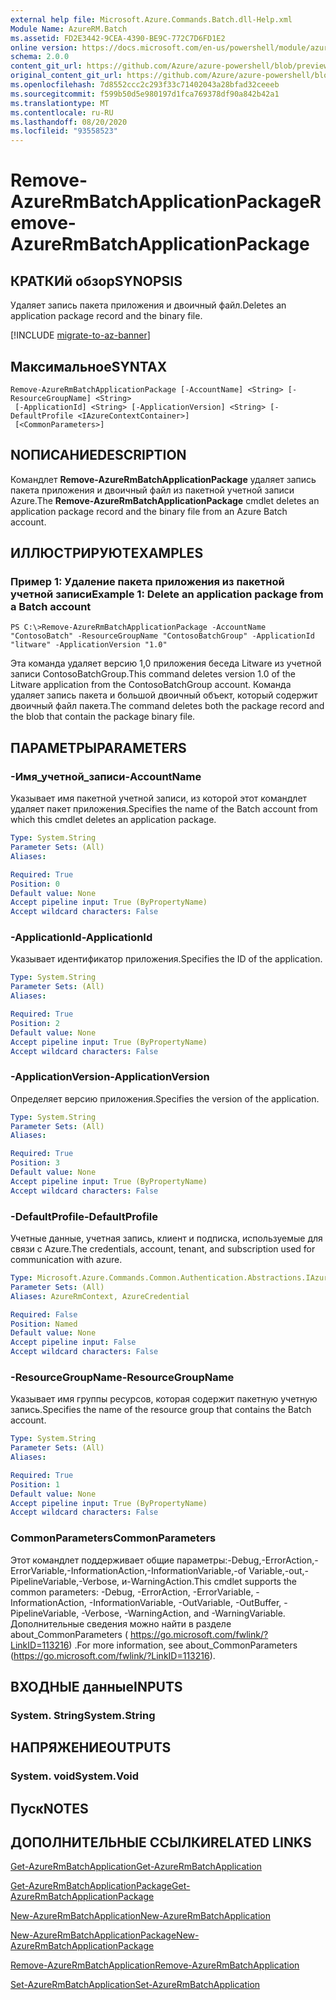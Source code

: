 ```yaml
---
external help file: Microsoft.Azure.Commands.Batch.dll-Help.xml
Module Name: AzureRM.Batch
ms.assetid: FD2E3442-9CEA-4390-BE9C-772C7D6FD1E2
online version: https://docs.microsoft.com/en-us/powershell/module/azurerm.batch/remove-azurermbatchapplicationpackage
schema: 2.0.0
content_git_url: https://github.com/Azure/azure-powershell/blob/preview/src/ResourceManager/AzureBatch/Commands.Batch/help/Remove-AzureRmBatchApplicationPackage.md
original_content_git_url: https://github.com/Azure/azure-powershell/blob/preview/src/ResourceManager/AzureBatch/Commands.Batch/help/Remove-AzureRmBatchApplicationPackage.md
ms.openlocfilehash: 7d8552ccc2c293f33c71402043a28bfad32ceeeb
ms.sourcegitcommit: f599b50d5e980197d1fca769378df90a842b42a1
ms.translationtype: MT
ms.contentlocale: ru-RU
ms.lasthandoff: 08/20/2020
ms.locfileid: "93558523"
---
```

# <span data-ttu-id="54b2e-101">Remove-AzureRmBatchApplicationPackage</span><span class="sxs-lookup"><span data-stu-id="54b2e-101">Remove-AzureRmBatchApplicationPackage</span></span>

## <span data-ttu-id="54b2e-102">КРАТКИй обзор</span><span class="sxs-lookup"><span data-stu-id="54b2e-102">SYNOPSIS</span></span>
<span data-ttu-id="54b2e-103">Удаляет запись пакета приложения и двоичный файл.</span><span class="sxs-lookup"><span data-stu-id="54b2e-103">Deletes an application package record and the binary file.</span></span>

[!INCLUDE [migrate-to-az-banner](../../includes/migrate-to-az-banner.md)]

## <span data-ttu-id="54b2e-104">Максимальное</span><span class="sxs-lookup"><span data-stu-id="54b2e-104">SYNTAX</span></span>

```
Remove-AzureRmBatchApplicationPackage [-AccountName] <String> [-ResourceGroupName] <String>
 [-ApplicationId] <String> [-ApplicationVersion] <String> [-DefaultProfile <IAzureContextContainer>]
 [<CommonParameters>]
```

## <span data-ttu-id="54b2e-105">NОПИСАНИЕ</span><span class="sxs-lookup"><span data-stu-id="54b2e-105">DESCRIPTION</span></span>
<span data-ttu-id="54b2e-106">Командлет **Remove-AzureRmBatchApplicationPackage** удаляет запись пакета приложения и двоичный файл из пакетной учетной записи Azure.</span><span class="sxs-lookup"><span data-stu-id="54b2e-106">The **Remove-AzureRmBatchApplicationPackage** cmdlet deletes an application package record and the binary file from an Azure Batch account.</span></span>

## <span data-ttu-id="54b2e-107">ИЛЛЮСТРИРУЮТ</span><span class="sxs-lookup"><span data-stu-id="54b2e-107">EXAMPLES</span></span>

### <span data-ttu-id="54b2e-108">Пример 1: Удаление пакета приложения из пакетной учетной записи</span><span class="sxs-lookup"><span data-stu-id="54b2e-108">Example 1: Delete an application package from a Batch account</span></span>
```
PS C:\>Remove-AzureRmBatchApplicationPackage -AccountName "ContosoBatch" -ResourceGroupName "ContosoBatchGroup" -ApplicationId "litware" -ApplicationVersion "1.0"
```

<span data-ttu-id="54b2e-109">Эта команда удаляет версию 1,0 приложения беседа Litware из учетной записи ContosoBatchGroup.</span><span class="sxs-lookup"><span data-stu-id="54b2e-109">This command deletes version 1.0 of the Litware application from the ContosoBatchGroup account.</span></span>
<span data-ttu-id="54b2e-110">Команда удаляет запись пакета и большой двоичный объект, который содержит двоичный файл пакета.</span><span class="sxs-lookup"><span data-stu-id="54b2e-110">The command deletes both the package record and the blob that contain the package binary file.</span></span>

## <span data-ttu-id="54b2e-111">ПАРАМЕТРЫ</span><span class="sxs-lookup"><span data-stu-id="54b2e-111">PARAMETERS</span></span>

### <span data-ttu-id="54b2e-112">-Имя_учетной_записи</span><span class="sxs-lookup"><span data-stu-id="54b2e-112">-AccountName</span></span>
<span data-ttu-id="54b2e-113">Указывает имя пакетной учетной записи, из которой этот командлет удаляет пакет приложения.</span><span class="sxs-lookup"><span data-stu-id="54b2e-113">Specifies the name of the Batch account from which this cmdlet deletes an application package.</span></span>

```yaml
Type: System.String
Parameter Sets: (All)
Aliases:

Required: True
Position: 0
Default value: None
Accept pipeline input: True (ByPropertyName)
Accept wildcard characters: False
```

### <span data-ttu-id="54b2e-114">-ApplicationId</span><span class="sxs-lookup"><span data-stu-id="54b2e-114">-ApplicationId</span></span>
<span data-ttu-id="54b2e-115">Указывает идентификатор приложения.</span><span class="sxs-lookup"><span data-stu-id="54b2e-115">Specifies the ID of the application.</span></span>

```yaml
Type: System.String
Parameter Sets: (All)
Aliases:

Required: True
Position: 2
Default value: None
Accept pipeline input: True (ByPropertyName)
Accept wildcard characters: False
```

### <span data-ttu-id="54b2e-116">-ApplicationVersion</span><span class="sxs-lookup"><span data-stu-id="54b2e-116">-ApplicationVersion</span></span>
<span data-ttu-id="54b2e-117">Определяет версию приложения.</span><span class="sxs-lookup"><span data-stu-id="54b2e-117">Specifies the version of the application.</span></span>

```yaml
Type: System.String
Parameter Sets: (All)
Aliases:

Required: True
Position: 3
Default value: None
Accept pipeline input: True (ByPropertyName)
Accept wildcard characters: False
```

### <span data-ttu-id="54b2e-118">-DefaultProfile</span><span class="sxs-lookup"><span data-stu-id="54b2e-118">-DefaultProfile</span></span>
<span data-ttu-id="54b2e-119">Учетные данные, учетная запись, клиент и подписка, используемые для связи с Azure.</span><span class="sxs-lookup"><span data-stu-id="54b2e-119">The credentials, account, tenant, and subscription used for communication with azure.</span></span>

```yaml
Type: Microsoft.Azure.Commands.Common.Authentication.Abstractions.IAzureContextContainer
Parameter Sets: (All)
Aliases: AzureRmContext, AzureCredential

Required: False
Position: Named
Default value: None
Accept pipeline input: False
Accept wildcard characters: False
```

### <span data-ttu-id="54b2e-120">-ResourceGroupName</span><span class="sxs-lookup"><span data-stu-id="54b2e-120">-ResourceGroupName</span></span>
<span data-ttu-id="54b2e-121">Указывает имя группы ресурсов, которая содержит пакетную учетную запись.</span><span class="sxs-lookup"><span data-stu-id="54b2e-121">Specifies the name of the resource group that contains the Batch account.</span></span>

```yaml
Type: System.String
Parameter Sets: (All)
Aliases:

Required: True
Position: 1
Default value: None
Accept pipeline input: True (ByPropertyName)
Accept wildcard characters: False
```

### <span data-ttu-id="54b2e-122">CommonParameters</span><span class="sxs-lookup"><span data-stu-id="54b2e-122">CommonParameters</span></span>
<span data-ttu-id="54b2e-123">Этот командлет поддерживает общие параметры:-Debug,-ErrorAction,-ErrorVariable,-InformationAction,-InformationVariable,-of Variable,-out,-PipelineVariable,-Verbose, и-WarningAction.</span><span class="sxs-lookup"><span data-stu-id="54b2e-123">This cmdlet supports the common parameters: -Debug, -ErrorAction, -ErrorVariable, -InformationAction, -InformationVariable, -OutVariable, -OutBuffer, -PipelineVariable, -Verbose, -WarningAction, and -WarningVariable.</span></span> <span data-ttu-id="54b2e-124">Дополнительные сведения можно найти в разделе about_CommonParameters ( https://go.microsoft.com/fwlink/?LinkID=113216) .</span><span class="sxs-lookup"><span data-stu-id="54b2e-124">For more information, see about_CommonParameters (https://go.microsoft.com/fwlink/?LinkID=113216).</span></span>

## <span data-ttu-id="54b2e-125">ВХОДНЫЕ данные</span><span class="sxs-lookup"><span data-stu-id="54b2e-125">INPUTS</span></span>

### <span data-ttu-id="54b2e-126">System. String</span><span class="sxs-lookup"><span data-stu-id="54b2e-126">System.String</span></span>

## <span data-ttu-id="54b2e-127">НАПРЯЖЕНИЕ</span><span class="sxs-lookup"><span data-stu-id="54b2e-127">OUTPUTS</span></span>

### <span data-ttu-id="54b2e-128">System. void</span><span class="sxs-lookup"><span data-stu-id="54b2e-128">System.Void</span></span>

## <span data-ttu-id="54b2e-129">Пуск</span><span class="sxs-lookup"><span data-stu-id="54b2e-129">NOTES</span></span>

## <span data-ttu-id="54b2e-130">ДОПОЛНИТЕЛЬНЫЕ ССЫЛКИ</span><span class="sxs-lookup"><span data-stu-id="54b2e-130">RELATED LINKS</span></span>

[<span data-ttu-id="54b2e-131">Get-AzureRmBatchApplication</span><span class="sxs-lookup"><span data-stu-id="54b2e-131">Get-AzureRmBatchApplication</span></span>](./Get-AzureRmBatchApplication.md)

[<span data-ttu-id="54b2e-132">Get-AzureRmBatchApplicationPackage</span><span class="sxs-lookup"><span data-stu-id="54b2e-132">Get-AzureRmBatchApplicationPackage</span></span>](./Get-AzureRmBatchApplicationPackage.md)

[<span data-ttu-id="54b2e-133">New-AzureRmBatchApplication</span><span class="sxs-lookup"><span data-stu-id="54b2e-133">New-AzureRmBatchApplication</span></span>](./New-AzureRmBatchApplication.md)

[<span data-ttu-id="54b2e-134">New-AzureRmBatchApplicationPackage</span><span class="sxs-lookup"><span data-stu-id="54b2e-134">New-AzureRmBatchApplicationPackage</span></span>](./New-AzureRmBatchApplicationPackage.md)

[<span data-ttu-id="54b2e-135">Remove-AzureRmBatchApplication</span><span class="sxs-lookup"><span data-stu-id="54b2e-135">Remove-AzureRmBatchApplication</span></span>](./Remove-AzureRmBatchApplication.md)

[<span data-ttu-id="54b2e-136">Set-AzureRmBatchApplication</span><span class="sxs-lookup"><span data-stu-id="54b2e-136">Set-AzureRmBatchApplication</span></span>](./Set-AzureRmBatchApplication.md)



